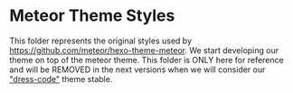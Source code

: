 # Meteor Theme Styles

This folder represents the original styles used by https://github.com/meteor/hexo-theme-meteor.
We start developing our theme on top of the meteor theme.
This folder is ONLY here for reference and will be REMOVED in the next versions when we will consider our ["dress-code"](https://github.com/zalando/dress-code) theme stable.
